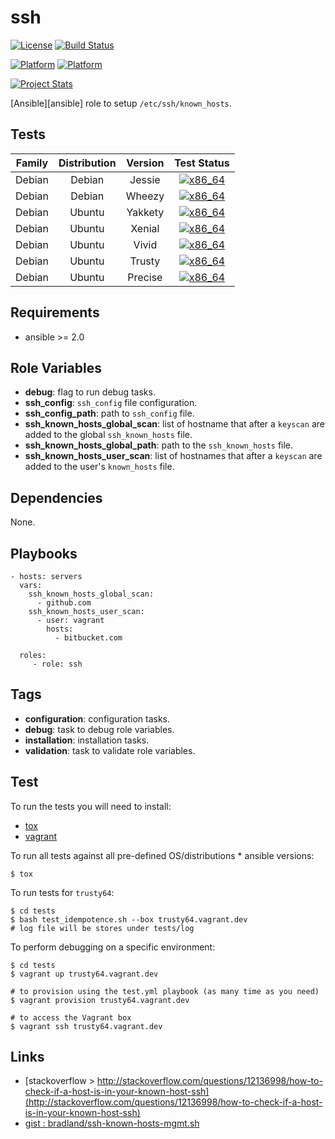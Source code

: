 # ssh

[![License](https://img.shields.io/badge/license-New%20BSD-blue.svg?style=flat)](https://raw.githubusercontent.com/ansiblebit/ssh/master/LICENSE)
[![Build Status](https://travis-ci.org/ansiblebit/ssh_known_hosts.svg?branch=master)](https://travis-ci.org/ansiblebit/ssh)

[![Platform](http://img.shields.io/badge/platform-debian-a80030.svg?style=flat)](#)
[![Platform](http://img.shields.io/badge/platform-ubuntu-dd4814.svg?style=flat)](#)

[![Project Stats](https://www.openhub.net/p/ansiblebit-ssh_known_hosts/widgets/project_thin_badge.gif)](https://www.openhub.net/p/ansiblebit-ssh/)

[Ansible][ansible] role to setup `/etc/ssh/known_hosts`.


## Tests

| Family | Distribution | Version | Test Status |
|:-:|:-:|:-:|:-:|
| Debian | Debian  | Jessie  | [![x86_64](http://img.shields.io/badge/x86_64-passed-006400.svg?style=flat)](#) |
| Debian | Debian  | Wheezy  | [![x86_64](http://img.shields.io/badge/x86_64-passed-006400.svg?style=flat)](#) |
| Debian | Ubuntu  | Yakkety | [![x86_64](http://img.shields.io/badge/x86_64-passed-006400.svg?style=flat)](#) |
| Debian | Ubuntu  | Xenial  | [![x86_64](http://img.shields.io/badge/x86_64-passed-006400.svg?style=flat)](#) |
| Debian | Ubuntu  | Vivid   | [![x86_64](http://img.shields.io/badge/x86_64-passed-006400.svg?style=flat)](#) |
| Debian | Ubuntu  | Trusty  | [![x86_64](http://img.shields.io/badge/x86_64-passed-006400.svg?style=flat)](#) |
| Debian | Ubuntu  | Precise | [![x86_64](http://img.shields.io/badge/x86_64-passed-006400.svg?style=flat)](#)  |


## Requirements

- ansible >= 2.0


## Role Variables

- **debug**: flag to run debug tasks.
- **ssh_config**: `ssh_config` file configuration.
- **ssh_config_path**: path to `ssh_config` file.
- **ssh_known_hosts_global_scan**: list of hostname that after a `keyscan` are added to the global `ssh_known_hosts` file.
- **ssh_known_hosts_global_path**: path to the `ssh_known_hosts` file.
- **ssh_known_hosts_user_scan**: list of hostnames that after a `keyscan` are added to the user's `known_hosts` file.


## Dependencies

None.


## Playbooks

    - hosts: servers
      vars:
        ssh_known_hosts_global_scan:
          - github.com
        ssh_known_hosts_user_scan:
          - user: vagrant
            hosts:
              - bitbucket.com

      roles:
         - role: ssh


## Tags

- **configuration**: configuration tasks.
- **debug**: task to debug role variables.
- **installation**: installation tasks.
- **validation**: task to validate role variables.


## Test

To run the tests you will need to install:

- [tox](https://tox.readthedocs.org/)
- [vagrant](https://www.vagrantup.com/)

To run all tests against all pre-defined OS/distributions * ansible versions:

```
$ tox
```

To run tests for `trusty64`:

```
$ cd tests
$ bash test_idempotence.sh --box trusty64.vagrant.dev
# log file will be stores under tests/log
```

To perform debugging on a specific environment:

```
$ cd tests
$ vagrant up trusty64.vagrant.dev

# to provision using the test.yml playbook (as many time as you need)
$ vagrant provision trusty64.vagrant.dev

# to access the Vagrant box
$ vagrant ssh trusty64.vagrant.dev
```


## Links

- [stackoverflow > http://stackoverflow.com/questions/12136998/how-to-check-if-a-host-is-in-your-known-host-ssh](http://stackoverflow.com/questions/12136998/how-to-check-if-a-host-is-in-your-known-host-ssh)
- [gist : bradland/ssh-known-hosts-mgmt.sh](https://gist.github.com/bradland/1315165)
